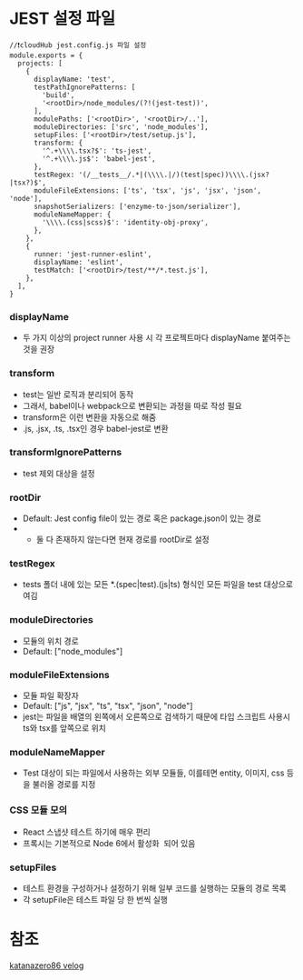 # JEST 설정 파일

```
//❗cloudHub jest.config.js 파일 설정
module.exports = {
  projects: [
    {
      displayName: 'test',
      testPathIgnorePatterns: [
        'build',
        '<rootDir>/node_modules/(?!(jest-test))',
      ],
      modulePaths: ['<rootDir>', '<rootDir>/..'],
      moduleDirectories: ['src', 'node_modules'],
      setupFiles: ['<rootDir>/test/setup.js'],
      transform: {
        '^.+\\\\.tsx?$': 'ts-jest',
        '^.+\\\\.js$': 'babel-jest',
      },
      testRegex: '(/__tests__/.*|(\\\\.|/)(test|spec))\\\\.(jsx?|tsx?)$',
      moduleFileExtensions: ['ts', 'tsx', 'js', 'jsx', 'json', 'node'],
      snapshotSerializers: ['enzyme-to-json/serializer'],
      moduleNameMapper: {
        '\\\\.(css|scss)$': 'identity-obj-proxy',
      },
    },
    {
      runner: 'jest-runner-eslint',
      displayName: 'eslint',
      testMatch: ['<rootDir>/test/**/*.test.js'],
    },
  ],
}
```

### displayName

* 두 가지 이상의 project runner 사용 시 각 프로젝트마다 displayName 붙여주는 것을 권장

### transform

* test는 일반 로직과 분리되어 동작
* 그래서, babel이나 webpack으로 변환되는 과정을 따로 작성 필요
* transform은 이런 변환을 자동으로 해줌
* \.js, \.jsx, \.ts, \.tsx인 경우 babel-jest로 변환


### transformIgnorePatterns
* test 제외 대상을 설정

### rootDir
* Default: Jest config file이 있는 경로 혹은 package.json이 있는 경로
* * 둘 다 존재하지 않는다면 현재 경로를 rootDir로 설정

### testRegex
* tests 폴더 내에 있는 모든 \*.(spec|test).(js|ts) 형식인 모든 파일을 test 대상으로 여김

### moduleDirectories
* 모듈의 위치 경로
* Default: ["node_modules"]

### moduleFileExtensions
* 모듈 파일 확장자
* Default: ["js", "jsx", "ts", "tsx", "json", "node"]
* jest는 파일을 배열의 왼쪽에서 오른쪽으로 검색하기 때문에 타입 스크립트 사용시 ts와 tsx를 앞쪽으로 위치

### moduleNameMapper
* Test 대상이 되는 파일에서 사용하는 외부 모듈들, 이를테면 entity, 이미지, css 등을 불러올 경로를 지정

### CSS 모듈 모의
* React 스냅샷 테스트 하기에 매우 편리
* 프록시는 기본적으로 Node 6에서 활성화  되어 있음

### setupFiles
* 테스트 환경을 구성하거나 설정하기 위해 일부 코드를 실행하는 모듈의 경로 목록
* 각 setupFile은 테스트 파일 당 한 번씩 실행



# 참조
[katanazero86 velog](https://velog.io/@katanazero86/ReactNo-CRA-%ED%94%84%EB%A1%9C%EC%A0%9D%ED%8A%B8-Jest-%EA%B5%AC%EC%84%B1%ED%95%B4%EB%B3%B4%EA%B8%B0)
